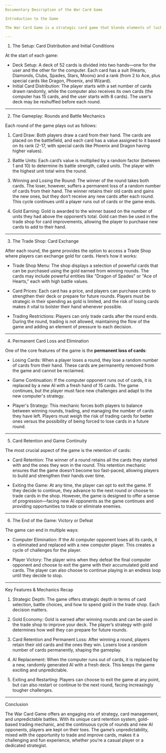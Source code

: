 ```yaml
---
Documentary Description of the War Card Game

Introduction to the Game

The War Card Game is a strategic card game that blends elements of luck, tactics, and resource management. It is designed for two players, one being human (referred to as the *User*) and the other, an AI-controlled computer opponent. The goal of the game is to outplay your opponent by winning rounds, collecting gold, and using that gold to improve your deck through strategic trades. The ultimate objective is to either wipe out the opposing player or emerge as the last survivor by managing your cards wisely.

---
```


1. The Setup: Card Distribution and Initial Conditions

At the start of each game:

- Deck Setup: A deck of 52 cards is divided into two hands—one for the user and the other for the computer. Each card has a suit (Hearts, Diamonds, Clubs, Spades, Stars, Moons) and a rank (from 2 to Ace, plus special cards like Dragon, Phoenix, and Wizard).
- Initial Card Distribution: The player starts with a set number of cards drawn randomly, while the computer also receives its own cards (the computer has 15 cards, and the user starts with 8 cards). The user’s deck may be reshuffled before each round.
  
---

2. The Gameplay: Rounds and Battle Mechanics

Each round of the game plays out as follows:

1. Card Draw: Both players draw a card from their hand. The cards are placed on the battlefield, and each card has a value assigned to it based on its rank (2-17, with special cards like Phoenix and Dragon having higher values).
  
2. Battle Units: Each card’s value is multiplied by a random factor (between 1 and 10) to determine its battle strength, called *units*. The player with the highest unit total wins the round.
  
3. Winning and Losing the Round: The winner of the round takes both cards. The loser, however, suffers a permanent loss of a random number of cards from their hand. The winner retains their old cards and gains the new ones, but they don’t receive any new cards after each round. This cycle continues until a player runs out of cards or the game ends.

4. Gold Earning: Gold is awarded to the winner based on the number of units they had above the opponent’s total. Gold can then be used in the trade shop for card improvements, allowing the player to purchase new cards to add to their hand.

---

3. The Trade Shop: Card Exchange

After each round, the game provides the option to access a Trade Shop where players can exchange gold for cards. Here’s how it works:

- Trade Shop Menu: The shop displays a selection of powerful cards that can be purchased using the gold earned from winning rounds. The cards may include powerful entities like "Dragon of Spades" or "Ace of Hearts," each with high battle values.
  
- Card Prices: Each card has a price, and players can purchase cards to strengthen their deck or prepare for future rounds. Players must be strategic in their spending as gold is limited, and the risk of losing cards makes it vital to bolster their hand whenever possible.

- Trading Restrictions: Players can only trade cards after the round ends. During the round, trading is not allowed, maintaining the flow of the game and adding an element of pressure to each decision.

---

4. Permanent Card Loss and Elimination

One of the core features of the game is the **permanent loss of cards**:

- Losing Cards: When a player loses a round, they lose a random number of cards from their hand. These cards are permanently removed from the game and cannot be reclaimed.
  
- Game Continuation: If the computer opponent runs out of cards, it is replaced by a new AI with a fresh hand of 15 cards. The game continues, but the player must face new challenges and adapt to the new computer's strategy.

- Player's Strategy: This mechanic forces both players to balance between winning rounds, trading, and managing the number of cards they have left. Players must weigh the risk of trading cards for better ones versus the possibility of being forced to lose cards in a future round.

---

5. Card Retention and Game Continuity

The most crucial aspect of the game is the retention of cards:

- Card Retention: The winner of a round retains all the cards they started with and the ones they won in the round. This retention mechanic ensures that the game doesn’t become too fast-paced, allowing players to build and strengthen their hands over time.
  
- Exiting the Game: At any time, the player can opt to exit the game. If they decide to continue, they advance to the next round or choose to trade cards in the shop. However, the game is designed to offer a sense of progression—facing new AI opponents as the game continues and providing opportunities to trade or eliminate enemies.

---

6. The End of the Game: Victory or Defeat

The game can end in multiple ways:

- Computer Elimination: If the AI computer opponent loses all its cards, it is eliminated and replaced with a new computer player. This creates a cycle of challenges for the player.
  
- Player Victory: The player wins when they defeat the final computer opponent and choose to exit the game with their accumulated gold and cards. The player can also choose to continue playing in an endless loop until they decide to stop.

---

Key Features & Mechanics Recap

1. Strategic Depth: The game offers strategic depth in terms of card selection, battle choices, and how to spend gold in the trade shop. Each decision matters.
   
2. Gold Economy: Gold is earned after winning rounds and can be used in the trade shop to improve your deck. The player’s strategy with gold determines how well they can prepare for future rounds.

3. Card Retention and Permanent Loss: After winning a round, players retain their old cards and the ones they win. Losers lose a random number of cards permanently, shaping the gameplay.

4. AI Replacement: When the computer runs out of cards, it is replaced by a new, randomly generated AI with a fresh deck. This keeps the game exciting and unpredictable.

5. Exiting and Restarting: Players can choose to exit the game at any point, but can also restart or continue to the next round, facing increasingly tougher challenges.

---

Conclusion

The War Card Game offers an engaging mix of strategy, card management, and unpredictable battles. With its unique card retention system, gold-based trading mechanic, and the continuous cycle of rounds and new AI opponents, players are kept on their toes. The game’s unpredictability, mixed with the opportunity to trade and improve cards, makes it a challenging and fun experience, whether you’re a casual player or a dedicated strategist. 

